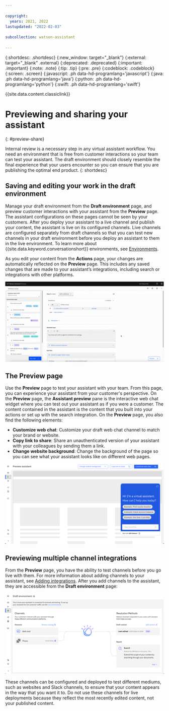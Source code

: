 ```yaml
---

copyright:
  years: 2021, 2022
lastupdated: "2022-02-03"

subcollection: watson-assistant

---
```


{:shortdesc: .shortdesc}
{:new_window: target="_blank"}
{:external: target="_blank" .external}
{:deprecated: .deprecated}
{:important: .important}
{:note: .note}
{:tip: .tip}
{:pre: .pre}
{:codeblock: .codeblock}
{:screen: .screen}
{:javascript: .ph data-hd-programlang='javascript'}
{:java: .ph data-hd-programlang='java'}
{:python: .ph data-hd-programlang='python'}
{:swift: .ph data-hd-programlang='swift'}

{{site.data.content.classiclink}}

# Previewing and sharing your assistant
{: #preview-share}

Internal review is a necessary step in any virtual assistant workflow. You need an environment that is free from customer interactions so your team can test your assistant. The draft environment should closely resemble the final experience that your users encounter so you can ensure that you are publishing the optimal end product.
{: shortdesc}

## Saving and editing your work in the draft environment
Manage your draft environment from the **Draft environment** page, and preview customer interactions with your assistant from the **Preview** page. The assistant configurations on these pages cannot be seen by your customers. After you deploy your assistant to a live channel and publish your content, the assistant is live on its configured channels. Live channels are configured separately from draft channels so that you can test new channels in your draft environment before you deploy an assistant to them in the live environment. To learn more about {{site.data.keyword.conversationshort}} environments, see [Environments](/docs/watson-assistant?topic=watson-assistant-publish-overview#environments).

As you edit your content from the **Actions** page, your changes are automatically reflected on the **Preview** page. This includes any saved changes that are made to your assistant’s integrations, including search or integrations with other platforms.

![GIF of a user saving integrations](images/integrations.gif)

## The Preview page
Use the **Preview** page to test your assistant with your team. From this page, you can experience your assistant from your customer's perspective. On the **Preview** page, the **Assistant preview** pane is the interactive web chat widget where you can test out your assistant as if you were a customer. The content contained in the assistant is the content that you built into your actions or set up with the search integration. On the **Preview** page, you also find the following elements:
- **Customize web chat**: Customize your draft web chat channel to match your brand or website.
- **Copy link to share**: Share an unauthenticated version of your assistant with your colleagues by sending them a link.
- **Change website background**: Change the background of the page so you can see what your assistant looks like on different web pages.

![Image of the Preview page](images/preview-page.png)

## Previewing multiple channel integrations
From the **Preview** page, you have the ability to test channels before you go live with them. For more information about adding channels to your assistant, see [Adding integrations](/docs/watson-assistant?topic=watson-assistant-deploy-integration-add). After you add channels to the assistant, they are accessible from the **Draft environment** page:

![Image of the Draft environment panel](images/draft-environment-page.png)

These channels can be configured and deployed to test different mediums, such as websites and Slack channels, to ensure that your content appears in the way that you want it to. Do not use these channels for live deployments because they reflect the most recently edited content, not your published content.
